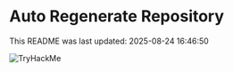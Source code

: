 # Auto Regenerate Repository

This README was last updated: 2025-08-24 16:46:50

 ![TryHackMe](https://tryhackme.com/badge/533634)